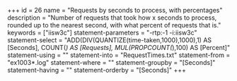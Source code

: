 +++
id = 26
name = "Requests by seconds to process, with percentages"
description = "Number of requests that took how x seconds to process, rounded up to the nearest second, with what percent of requests that is."
keywords = ["iisw3c"]
statement-parameters = "-rtp:-1 -i:iisw3c"
statement-select = "ADD(DIV(QUANTIZE(time-taken,1000),1000),1) AS [Seconds], COUNT(*) AS [Requests], MUL(PROPCOUNT(*),100) AS [Percent]"
statement-using = ""
statement-into = "RequestTimes.txt"
statement-from = "ex1003*.log"
statement-where = ""
statement-groupby = "[Seconds]"
statement-having = ""
statement-orderby = "[Seconds]"
+++

